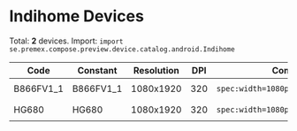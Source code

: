 # Indihome Devices

Total: **2** devices. Import: `import se.premex.compose.preview.device.catalog.android.Indihome`

| Code | Constant | Resolution | DPI | Compose Spec | Preview Usage |
|------|----------|------------|-----|-------------|---------------|
| B866FV1_1 | B866FV1_1 | 1080x1920 | 320 | `spec:width=1080px,height=1920px,dpi=320` | `@Preview(device = Indihome.B866FV1_1)` |
| HG680 | HG680 | 1080x1920 | 320 | `spec:width=1080px,height=1920px,dpi=320` | `@Preview(device = Indihome.HG680)` |

<!-- Generated automatically. Do not edit manually. -->
